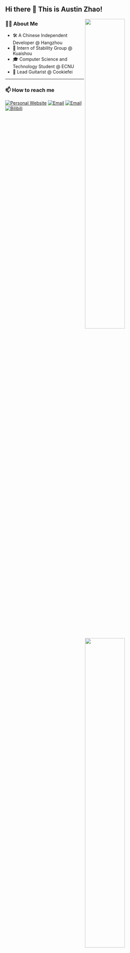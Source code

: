 ## Hi there 👋  This is Austin Zhao!

<img width="50%" align="right" src="https://github-readme-stats.vercel.app/api?username=AustinZhao0308&theme=react&show_icons=true&hide_border=true" /> 
<img width="50%" align="right" src="https://github-readme-stats.vercel.app/api/top-langs/?username=AustinZhao0308&theme=react&hide_border=true&layout=compact" />

### 🧑‍💻 About Me
- 🛠️ A Chinese Independent Developer @ Hangzhou
- 📳 Intern of Stability Group @ Kuaishou
- 🎓 Computer Science and Technology Student @ ECNU
- 🎸 Lead Guitarist @ Cookiefei
***

### 📫 How to reach me
[![Personal Website](https://img.shields.io/badge/Website-akinaustin-brightgreen.svg?style=flat&logo=aboutdotme&logoColor=white)](http://akinaustin.space)
[![Email](https://img.shields.io/badge/School_Email-ECNU-red?style=flat&logo=Gmail&logoColor=white)](mailto:10205102441@stu.ecnu.edu.cn)
[![Email](https://img.shields.io/badge/Company_Email-Kuaishou-orange.svg?style=flat&logo=Gmail&logoColor=white)](mailto:zhaochenkai@kuaishou.com)
[![Bilibili](https://img.shields.io/badge/akinaustin-Bilibili-pink.svg?style=flat&logo=Bilibili&logoColor=white)](https://space.bilibili.com/281717227)





<!--
**AustinZhao0308/AustinZhao0308** is a ✨ _special_ ✨ repository because its `README.md` (this file) appears on your GitHub profile.

Here are some ideas to get you started:

- 🔭 I’m currently working on ...
- 🌱 I’m currently learning ...
- 👯 I’m looking to collaborate on ...
- 🤔 I’m looking for help with ...
- 💬 Ask me about ...
- 📫 How to reach me: ...
- 😄 Pronouns: ...
- ⚡ Fun fact: ...
-->
